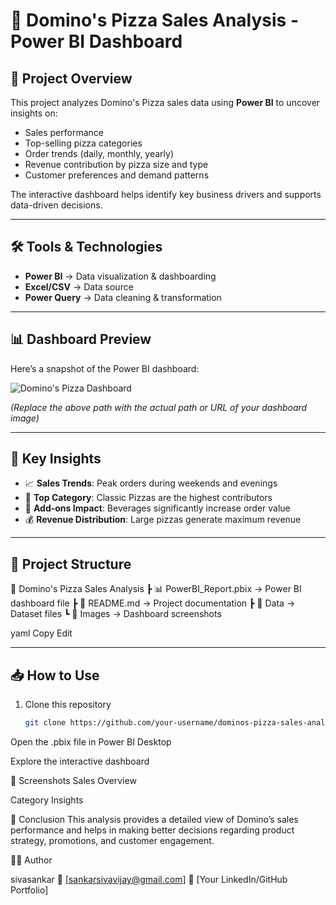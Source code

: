 # 🍕 Domino's Pizza Sales Analysis - Power BI Dashboard

## 📌 Project Overview
This project analyzes Domino's Pizza sales data using **Power BI** to uncover insights on:
- Sales performance
- Top-selling pizza categories
- Order trends (daily, monthly, yearly)
- Revenue contribution by pizza size and type
- Customer preferences and demand patterns

The interactive dashboard helps identify key business drivers and supports data-driven decisions.

---

## 🛠 Tools & Technologies
- **Power BI** → Data visualization & dashboarding  
- **Excel/CSV** → Data source  
- **Power Query** → Data cleaning & transformation  

---

## 📊 Dashboard Preview
Here’s a snapshot of the Power BI dashboard:

![Domino's Pizza Dashboard]()

*(Replace the above path with the actual path or URL of your dashboard image)*  

---

## 🚀 Key Insights
- 📈 **Sales Trends**: Peak orders during weekends and evenings  
- 🍕 **Top Category**: Classic Pizzas are the highest contributors  
- 🥤 **Add-ons Impact**: Beverages significantly increase order value  
- 💰 **Revenue Distribution**: Large pizzas generate maximum revenue  

---

## 📂 Project Structure
📁 Domino's Pizza Sales Analysis
┣ 📊 PowerBI_Report.pbix → Power BI dashboard file
┣ 📑 README.md → Project documentation
┣ 📂 Data → Dataset files
┗ 📂 Images → Dashboard screenshots

yaml
Copy
Edit

---

## 📥 How to Use
1. Clone this repository  
   ```bash
   git clone https://github.com/your-username/dominos-pizza-sales-analysis.git
Open the .pbix file in Power BI Desktop

Explore the interactive dashboard

📸 Screenshots
Sales Overview

Category Insights

📌 Conclusion
This analysis provides a detailed view of Domino’s sales performance and helps in making better decisions regarding product strategy, promotions, and customer engagement.

👨‍💻 Author

sivasankar 
📧 [sankarsivavijay@gmail.com]
🔗 [Your LinkedIn/GitHub Portfolio]





